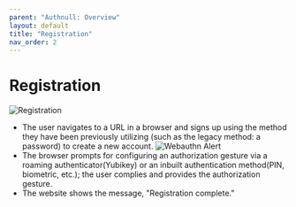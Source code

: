 ```yaml
---
parent: "Authnull: Overview"
layout: default
title: "Registration"
nav_order: 2
---
```



# Registration

![Registration](../../../assets/images/Registration.png)

* The user navigates to a URL in a browser and signs up using the method they have been previously utilizing (such as the legacy method: a password) to create a new account.
![Webauthn Alert](../../../assets/images/webauthnalert.png)
* The browser prompts for configuring an authorization gesture via a roaming authenticator(Yubikey) or an inbuilt authentication method(PIN, biometric, etc.);
the user complies and provides the authorization gesture.  
* The website shows the message, "Registration complete."
